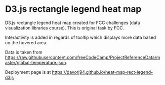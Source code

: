 # D3.js rectangle legend heat map

D3.js rectangle legend heat map created for FCC challenges (data visualization libraries course). This is original task by FCC.

Interactivity is added in regards of tooltip which displays more data based on the hovered area.

Data is taken from https://raw.githubusercontent.com/freeCodeCamp/ProjectReferenceData/master/global-temperature.json.

Deployment page is at https://davorj94.github.io/heat-map-rect-legend-d3js
